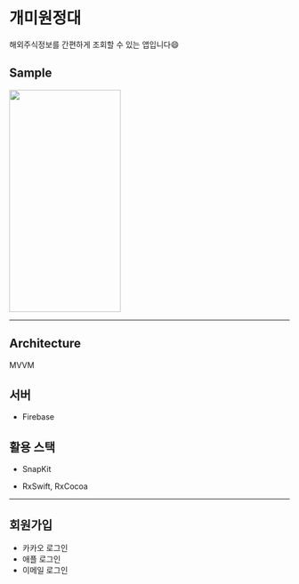 # 개미원정대
해외주식정보를 간편하게 조회할 수 있는 앱입니다😄

## Sample
<!-- ![Simulator Screen Shot - iPhone 13 mini - 2022-10-31 at 18 27 46](https://user-images.githubusercontent.com/79982120/199152094-ace01ac2-dd4a-4f91-885b-528feb97057d.png) -->
<img src="[이미지주소.png](https://user-images.githubusercontent.com/79982120/199152094-ace01ac2-dd4a-4f91-885b-528feb97057d.png)" width="200" height="400"/>


---
## Architecture
MVVM

## 서버
* Firebase

## 활용 스택
* SnapKit

* RxSwift, RxCocoa

---
## 회원가입

- 카카오 로그인
- 애플 로그인
- 이메일 로그인
